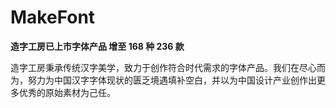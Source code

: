 # MakeFont
**造字工房已上市字体产品 增至 168 种 236 款**

造字工房秉承传统汉字美学，致力于创作符合时代需求的字体产品。我们在尽心而为，努力为中国汉字字体现状的匮乏境遇填补空白，并以为中国设计产业创作出更多优秀的原始素材为己任。